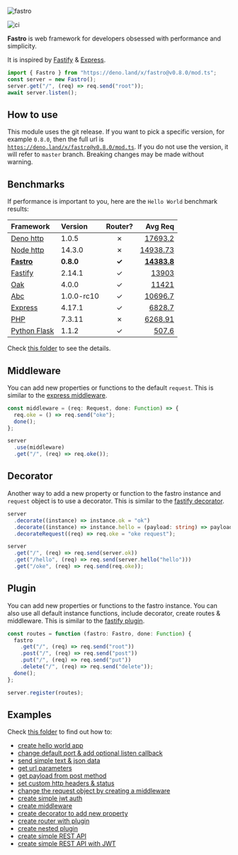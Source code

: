 ![fastro][logo]

![ci][ci]

**Fastro** is web framework for developers obsessed with performance and simplicity. 

It is inspired by [Fastify](https://www.fastify.io/) & [Express](https://expressjs.com/).

```ts
import { Fastro } from "https://deno.land/x/fastro@v0.8.0/mod.ts";
const server = new Fastro();
server.get("/", (req) => req.send("root"));
await server.listen();
```

## How to use

This module uses the git release. If you want to pick a specific version, for example `0.8.0`, then the full url is [`https://deno.land/x/fastro@v0.8.0/mod.ts`](https://deno.land/x/fastro@v0.8.0/mod.ts). If you do not use the version, it will refer to `master` branch. Breaking changes may be made without warning.

## Benchmarks
If performance is important to you, here are the `Hello World` benchmark results:

| Framework | Version | Router? | Avg Req |
| :-- | :-- | :--: | --: |
| [Deno http](https://github.com/fastrojs/fastro-server/blob/master/benchmarks/deno_http.ts) | 1.0.5 | &#10007; | [17693.2](https://github.com/fastrojs/fastro-server/blob/master/benchmarks/benchmark_deno.json) |
| [Node http](https://github.com/fastrojs/fastro-server/blob/master/benchmarks/node_http.js) | 14.3.0 | &#10007; | [14938.73](https://github.com/fastrojs/fastro-server/blob/master/benchmarks/benchmark_node.json) |
| [**Fastro**](https://github.com/fastrojs/fastro-server/blob/master/benchmarks/fastro.ts) | **0.8.0** | **&#10003;** | **[14383.8](https://github.com/fastrojs/fastro-server/blob/master/benchmarks/benchmark_fastro.json)**  |
| [Fastify](https://github.com/fastrojs/fastro-server/blob/master/benchmarks/fastify.js) | 2.14.1 | &#10003; | [13903](https://github.com/fastrojs/fastro-server/blob/master/benchmarks/benchmark_fastify.json) |
| [Oak](https://github.com/fastrojs/fastro-server/blob/master/benchmarks/oak.ts) | 4.0.0 | &#10003; | [11421](https://github.com/fastrojs/fastro-server/blob/master/benchmarks/benchmark_oak.json) |
| [Abc](https://github.com/fastrojs/fastro-server/blob/master/benchmarks/abc.ts) | 1.0.0-rc10 | &#10003; | [10696.7](https://github.com/fastrojs/fastro-server/blob/master/benchmarks/benchmark_abc.json) |
| [Express](https://github.com/fastrojs/fastro-server/blob/master/benchmarks/express.js) | 4.17.1 | &#10003; | [6828.7](https://github.com/fastrojs/fastro-server/blob/master/benchmarks/benchmark_express.json) |
| [PHP](https://github.com/fastrojs/fastro-server/blob/master/benchmarks/index.php) | 7.3.11 | &#10007; | [6268.91](https://github.com/fastrojs/fastro-server/blob/master/benchmarks/benchmark_php.json) |
| [Python Flask](https://github.com/fastrojs/fastro-server/blob/master/benchmarks/flask_app.py) | 1.1.2 | &#10003; | [507.6](https://github.com/fastrojs/fastro-server/blob/master/benchmarks/benchmark_flask.json) |


Check [this folder](https://github.com/fastrojs/fastro-server/tree/master/benchmarks) to see the details.

## Middleware

You can add new properties or functions to the default `request`. This is similar to the [express middleware](https://expressjs.com/en/guide/writing-middleware.html).
```ts
const middleware = (req: Request, done: Function) => {
  req.oke = () => req.send("oke");
  done();
};

server
  .use(middleware)
  .get("/", (req) => req.oke());
```

## Decorator

Another way to add a new property or function to the fastro instance and `request` object is to use a decorator. This is similar to the [fastify decorator](https://www.fastify.io/docs/latest/Decorators/).
```ts
server
  .decorate((instance) => instance.ok = "ok")
  .decorate((instance) => instance.hello = (payload: string) => payload)
  .decorateRequest((req) => req.oke = "oke request");

server
  .get("/", (req) => req.send(server.ok))
  .get("/hello", (req) => req.send(server.hello("hello")))
  .get("/oke", (req) => req.send(req.oke));
```

## Plugin
You can add new properties or functions to the fastro instance. You can also use all default instance functions, include decorator, create routes & middleware. This is similar to the [fastify plugin](https://www.fastify.io/docs/latest/Plugins/).
```ts
const routes = function (fastro: Fastro, done: Function) {
  fastro
    .get("/", (req) => req.send("root"))
    .post("/", (req) => req.send("post"))
    .put("/", (req) => req.send("put"))
    .delete("/", (req) => req.send("delete"));
  done();
};

server.register(routes);

```

## Examples

Check [this folder](https://github.com/fastrojs/fastro-server/tree/master/examples) to find out how to:
- [create hello world app](https://github.com/fastrojs/fastro-server/blob/master/examples/hello.ts)
- [change default port & add optional listen callback](https://github.com/fastrojs/fastro-server/blob/master/examples/main.ts#L34)
- [send simple text & json data](https://github.com/fastrojs/fastro-server/blob/master/examples/main.ts#L5)
- [get url parameters](https://github.com/fastrojs/fastro-server/blob/master/examples/main.ts#L20)
- [get payload from post method](https://github.com/fastrojs/fastro-server/blob/master/examples/main.ts#L30)
- [set custom http headers & status](https://github.com/fastrojs/fastro-server/blob/master/examples/main.ts#L9)
- [change the request object by creating a middleware](https://github.com/fastrojs/fastro-server/blob/master/examples/use_middleware.ts#L6)
- [create simple jwt auth](https://github.com/fastrojs/fastro-server/blob/master/examples/simple_jwt_auth.ts)
- [create middleware](https://github.com/fastrojs/fastro-server/blob/master/examples/middleware.ts)
- [create decorator to add new property](https://github.com/fastrojs/fastro-server/blob/master/examples/decorate.ts)
- [create router with plugin](https://github.com/fastrojs/fastro-server/blob/master/examples/plugin.ts)
- [create nested plugin](https://github.com/fastrojs/fastro-server/blob/master/examples/nested_plugin.ts)
- [create simple REST API](https://github.com/fastrojs/fastro-server/blob/master/examples/crud_postgres.ts)
- [create simple REST API with JWT](https://github.com/fastrojs/fastro-server/blob/master/examples/rest_api_jwt)

[logo]: https://repository-images.githubusercontent.com/264308713/84aa7a80-a84b-11ea-92f8-5dac1d93a04e "Fastro"
[ci]: https://github.com/fastrojs/fastro-server/workflows/ci/badge.svg "ci"

